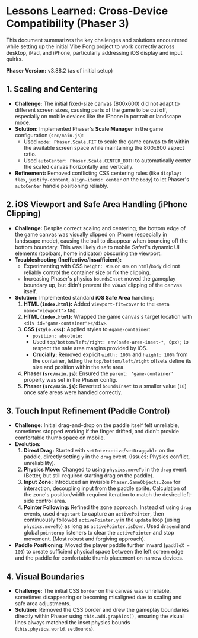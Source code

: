 # Lessons Learned: Cross-Device Compatibility (Phaser 3)

This document summarizes the key challenges and solutions encountered while setting up the initial Vibe Pong project to work correctly across desktop, iPad, and iPhone, particularly addressing iOS display and input quirks.

**Phaser Version:** v3.88.2 (as of initial setup)

## 1. Scaling and Centering

*   **Challenge:** The initial fixed-size canvas (800x600) did not adapt to different screen sizes, causing parts of the game to be cut off, especially on mobile devices like the iPhone in portrait or landscape mode.
*   **Solution:** Implemented Phaser's **Scale Manager** in the game configuration (`src/main.js`):
    *   Used `mode: Phaser.Scale.FIT` to scale the game canvas to fit within the available screen space while maintaining the 800x600 aspect ratio.
    *   Used `autoCenter: Phaser.Scale.CENTER_BOTH` to automatically center the scaled canvas horizontally and vertically.
*   **Refinement:** Removed conflicting CSS centering rules (like `display: flex`, `justify-content`, `align-items: center` on the `body`) to let Phaser's `autoCenter` handle positioning reliably.

## 2. iOS Viewport and Safe Area Handling (iPhone Clipping)

*   **Challenge:** Despite correct scaling and centering, the bottom edge of the game canvas was visually clipped on iPhone (especially in landscape mode), causing the ball to disappear when bouncing off the bottom boundary. This was likely due to mobile Safari's dynamic UI elements (toolbars, home indicator) obscuring the viewport.
*   **Troubleshooting (Ineffective/Insufficient):**
    *   Experimenting with CSS `height: 95%` or `80%` on `html`/`body` did not reliably control the container size or fix the clipping.
    *   Increasing Phaser's physics `boundsInset` moved the gameplay boundary up, but didn't prevent the *visual* clipping of the canvas itself.
*   **Solution:** Implemented standard **iOS Safe Area** handling:
    1.  **HTML (`index.html`):** Added `viewport-fit=cover` to the `<meta name="viewport">` tag.
    2.  **HTML (`index.html`):** Wrapped the game canvas's target location with `<div id="game-container"></div>`.
    3.  **CSS (`style.css`):** Applied styles to `#game-container`:
        *   `position: absolute;`
        *   Used `top/bottom/left/right: env(safe-area-inset-*, 0px);` to respect the safe area margins provided by iOS.
        *   **Crucially:** Removed explicit `width: 100%` and `height: 100%` from the container, letting the `top/bottom/left/right` offsets define its size and position within the safe area.
    4.  **Phaser (`src/main.js`):** Ensured the `parent: 'game-container'` property was set in the Phaser config.
    5.  **Phaser (`src/main.js`):** Reverted `boundsInset` to a smaller value (`10`) once safe areas were handled correctly.

## 3. Touch Input Refinement (Paddle Control)

*   **Challenge:** Initial drag-and-drop on the paddle itself felt unreliable, sometimes stopped working if the finger drifted, and didn't provide comfortable thumb space on mobile.
*   **Evolution:**
    1.  **Direct Drag:** Started with `setInteractive`/`setDraggable` on the paddle, directly setting `y` in the `drag` event. (Issues: Physics conflict, unreliability).
    2.  **Physics Move:** Changed to using `physics.moveTo` in the `drag` event. (Better, but still required starting drag *on* the paddle).
    3.  **Input Zone:** Introduced an invisible `Phaser.GameObjects.Zone` for interaction, decoupling input from the paddle sprite. Calculation of the zone's position/width required iteration to match the desired left-side control area.
    4.  **Pointer Following:** Refined the zone approach. Instead of using `drag` events, used `dragstart` to capture an `activePointer`, then continuously followed `activePointer.y` in the `update` loop (using `physics.moveTo`) as long as `activePointer.isDown`. Used `dragend` and global `pointerup` listeners to clear the `activePointer` and stop movement. (Most robust and forgiving approach).
*   **Paddle Positioning:** Moved the player paddle further inward (`paddleX = 100`) to create sufficient physical space between the left screen edge and the paddle for comfortable thumb placement on narrow devices.

## 4. Visual Boundaries

*   **Challenge:** The initial CSS `border` on the canvas was unreliable, sometimes disappearing or becoming misaligned due to scaling and safe area adjustments.
*   **Solution:** Removed the CSS border and drew the gameplay boundaries directly within Phaser using `this.add.graphics()`, ensuring the visual lines always matched the inset physics bounds (`this.physics.world.setBounds`). 